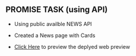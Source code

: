 ## PROMISE TASK (using API)

- Using public availble NEWS API

- Created a News page with Cards

- [Click Here]() to preview the deplyed web preview